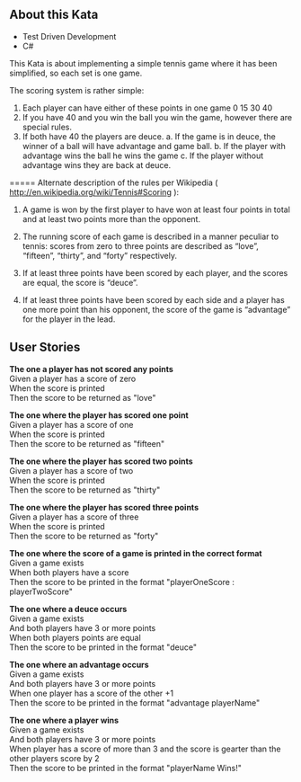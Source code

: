 ## About this Kata

- Test Driven Development
- C#

This Kata is about implementing a simple tennis game where it has been simplified, so each set is one game.

The scoring system is rather simple:

1. Each player can have either of these points in one game 0 15 30 40
2. If you have 40 and you win the ball you win the game, however there are special rules.
3. If both have 40 the players are deuce. a. If the game is in deuce, the winner of a ball will have advantage and game ball. b. If the player with advantage wins the ball he wins the game c. If the player without advantage wins they are back at deuce.

===== Alternate description of the rules per Wikipedia ( http://en.wikipedia.org/wiki/Tennis#Scoring ):

1. A game is won by the first player to have won at least four points in total and at least two points more than the opponent.

2. The running score of each game is described in a manner peculiar to tennis: scores from zero to three points are described as “love”, “fifteen”, “thirty”, and “forty” respectively.

3. If at least three points have been scored by each player, and the scores are equal, the score is “deuce”.

4. If at least three points have been scored by each side and a player has one more point than his opponent, the score of the game is “advantage” for the player in the lead.

## User Stories
**The one a player has not scored any points** </br>
Given a player has a score of zero </br>
When the score is printed </br>
Then the score to be returned as "love" </br>

**The one where the player has scored one point** </br>
Given a player has a score of one </br>
When the score is printed </br>
Then the score to be returned as "fifteen" </br>

**The one where the player has scored two points** </br>
Given a player has a score of two </br>
When the score is printed </br>
Then the score to be returned as "thirty" </br>

**The one where the player has scored three points** </br>
Given a player has a score of three </br>
When the score is printed </br>
Then the score to be returned as "forty" </br>

**The one where the score of a game is printed in the correct format** </br>
Given a game exists </br>
When both players have a score </br>
Then the score to be printed in the format "playerOneScore : playerTwoScore" </br>

**The one where a deuce occurs** </br>
Given a game exists </br>
And both players have 3 or more points </br>
When both players points are equal </br>
Then the score to be printed in the format "deuce" </br>

**The one where an advantage occurs** </br>
Given a game exists </br>
And both players have 3 or more points </br>
When one player has a score of the other +1 </br>
Then the score to be printed in the format "advantage playerName" </br>

**The one where a player wins** </br>
Given a game exists </br>
And both players have 3 or more points </br>
When player has a score of more than 3 and the score is gearter than the other players score by 2</br>
Then the score to be printed in the format "playerName Wins!" </br>


